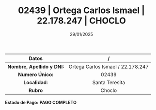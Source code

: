 ﻿---
title: 02439 | Ortega Carlos Ismael | 22.178.247 | CHOCLO
date: 29/01/2025
draft: false
tags: ['santa-teresita', 'titular', 'choclo']
---

|          **Datos**          |  /  |
|:---------------------------:|:---:|
| **Nombre, Apellido y DNI:** | Ortega Carlos Ismael / 22.178.247 |
|      **Numero Único:**      | 02439 |
|        **Localidad:**       | Santa Teresita |
|          **Rubro**          | Choclo |

**Estado de Pago:** **PAGO COMPLETO**
